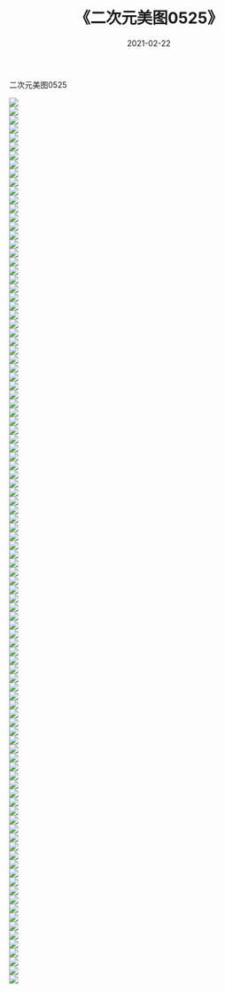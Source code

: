 ﻿---
layout: post
title:  《二次元美图0525》
date:   2021-02-22
img: http://imgx.orgx.ga/二次元/2021/二次元美图0525/000.jpg
categories: [美女, 清纯, 唯美]
---

二次元美图0525

 ![](http://imgx.orgx.ga/二次元/2021/二次元美图0525/001.jpg) <br>![](http://imgx.orgx.ga/二次元/2021/二次元美图0525/002.jpg) <br>![](http://imgx.orgx.ga/二次元/2021/二次元美图0525/003.jpg) <br>![](http://imgx.orgx.ga/二次元/2021/二次元美图0525/004.jpg) <br>![](http://imgx.orgx.ga/二次元/2021/二次元美图0525/005.jpg) <br>![](http://imgx.orgx.ga/二次元/2021/二次元美图0525/006.jpg) <br>![](http://imgx.orgx.ga/二次元/2021/二次元美图0525/007.jpg) <br>![](http://imgx.orgx.ga/二次元/2021/二次元美图0525/008.jpg) <br>![](http://imgx.orgx.ga/二次元/2021/二次元美图0525/009.jpg) <br>![](http://imgx.orgx.ga/二次元/2021/二次元美图0525/010.jpg) <br>![](http://imgx.orgx.ga/二次元/2021/二次元美图0525/011.jpg) <br>![](http://imgx.orgx.ga/二次元/2021/二次元美图0525/012.jpg) <br>![](http://imgx.orgx.ga/二次元/2021/二次元美图0525/013.jpg) <br>![](http://imgx.orgx.ga/二次元/2021/二次元美图0525/014.jpg) <br>![](http://imgx.orgx.ga/二次元/2021/二次元美图0525/015.jpg) <br>![](http://imgx.orgx.ga/二次元/2021/二次元美图0525/016.jpg) <br>![](http://imgx.orgx.ga/二次元/2021/二次元美图0525/017.jpg) <br>![](http://imgx.orgx.ga/二次元/2021/二次元美图0525/018.jpg) <br>![](http://imgx.orgx.ga/二次元/2021/二次元美图0525/019.jpg) <br>![](http://imgx.orgx.ga/二次元/2021/二次元美图0525/020.jpg) <br>![](http://imgx.orgx.ga/二次元/2021/二次元美图0525/021.jpg) <br>![](http://imgx.orgx.ga/二次元/2021/二次元美图0525/022.jpg) <br>![](http://imgx.orgx.ga/二次元/2021/二次元美图0525/023.jpg) <br>![](http://imgx.orgx.ga/二次元/2021/二次元美图0525/024.jpg) <br>![](http://imgx.orgx.ga/二次元/2021/二次元美图0525/025.jpg) <br>![](http://imgx.orgx.ga/二次元/2021/二次元美图0525/026.jpg) <br>![](http://imgx.orgx.ga/二次元/2021/二次元美图0525/027.jpg) <br>![](http://imgx.orgx.ga/二次元/2021/二次元美图0525/028.jpg) <br>![](http://imgx.orgx.ga/二次元/2021/二次元美图0525/029.jpg) <br>![](http://imgx.orgx.ga/二次元/2021/二次元美图0525/030.jpg) <br>![](http://imgx.orgx.ga/二次元/2021/二次元美图0525/031.jpg) <br>![](http://imgx.orgx.ga/二次元/2021/二次元美图0525/032.jpg) <br>![](http://imgx.orgx.ga/二次元/2021/二次元美图0525/033.jpg) <br>![](http://imgx.orgx.ga/二次元/2021/二次元美图0525/034.jpg) <br>![](http://imgx.orgx.ga/二次元/2021/二次元美图0525/035.jpg) <br>![](http://imgx.orgx.ga/二次元/2021/二次元美图0525/036.jpg) <br>![](http://imgx.orgx.ga/二次元/2021/二次元美图0525/037.jpg) <br>![](http://imgx.orgx.ga/二次元/2021/二次元美图0525/038.jpg) <br>![](http://imgx.orgx.ga/二次元/2021/二次元美图0525/039.jpg) <br>![](http://imgx.orgx.ga/二次元/2021/二次元美图0525/040.jpg) <br>![](http://imgx.orgx.ga/二次元/2021/二次元美图0525/041.jpg) <br>![](http://imgx.orgx.ga/二次元/2021/二次元美图0525/042.jpg) <br>![](http://imgx.orgx.ga/二次元/2021/二次元美图0525/043.jpg) <br>![](http://imgx.orgx.ga/二次元/2021/二次元美图0525/044.jpg) <br>![](http://imgx.orgx.ga/二次元/2021/二次元美图0525/045.jpg) <br>![](http://imgx.orgx.ga/二次元/2021/二次元美图0525/046.jpg) <br>![](http://imgx.orgx.ga/二次元/2021/二次元美图0525/047.jpg) <br>![](http://imgx.orgx.ga/二次元/2021/二次元美图0525/048.jpg) <br>![](http://imgx.orgx.ga/二次元/2021/二次元美图0525/049.jpg) <br>![](http://imgx.orgx.ga/二次元/2021/二次元美图0525/050.jpg) <br>![](http://imgx.orgx.ga/二次元/2021/二次元美图0525/051.jpg) <br>![](http://imgx.orgx.ga/二次元/2021/二次元美图0525/052.jpg) <br>![](http://imgx.orgx.ga/二次元/2021/二次元美图0525/053.jpg) <br>![](http://imgx.orgx.ga/二次元/2021/二次元美图0525/054.jpg) <br>![](http://imgx.orgx.ga/二次元/2021/二次元美图0525/055.jpg) <br>![](http://imgx.orgx.ga/二次元/2021/二次元美图0525/056.jpg) <br>![](http://imgx.orgx.ga/二次元/2021/二次元美图0525/057.jpg) <br>![](http://imgx.orgx.ga/二次元/2021/二次元美图0525/058.jpg) <br>![](http://imgx.orgx.ga/二次元/2021/二次元美图0525/059.jpg) <br>![](http://imgx.orgx.ga/二次元/2021/二次元美图0525/060.jpg) <br>![](http://imgx.orgx.ga/二次元/2021/二次元美图0525/061.jpg) <br>![](http://imgx.orgx.ga/二次元/2021/二次元美图0525/062.jpg) <br>![](http://imgx.orgx.ga/二次元/2021/二次元美图0525/063.jpg) <br>![](http://imgx.orgx.ga/二次元/2021/二次元美图0525/064.jpg) <br>![](http://imgx.orgx.ga/二次元/2021/二次元美图0525/065.jpg) <br>![](http://imgx.orgx.ga/二次元/2021/二次元美图0525/066.jpg) <br>![](http://imgx.orgx.ga/二次元/2021/二次元美图0525/067.jpg) <br>![](http://imgx.orgx.ga/二次元/2021/二次元美图0525/068.jpg) <br>![](http://imgx.orgx.ga/二次元/2021/二次元美图0525/069.jpg) <br>![](http://imgx.orgx.ga/二次元/2021/二次元美图0525/070.jpg) <br>![](http://imgx.orgx.ga/二次元/2021/二次元美图0525/071.jpg) <br>![](http://imgx.orgx.ga/二次元/2021/二次元美图0525/072.jpg) <br>![](http://imgx.orgx.ga/二次元/2021/二次元美图0525/073.jpg) <br>![](http://imgx.orgx.ga/二次元/2021/二次元美图0525/074.jpg) <br>![](http://imgx.orgx.ga/二次元/2021/二次元美图0525/075.jpg) <br>![](http://imgx.orgx.ga/二次元/2021/二次元美图0525/076.jpg) <br>![](http://imgx.orgx.ga/二次元/2021/二次元美图0525/077.jpg) <br>![](http://imgx.orgx.ga/二次元/2021/二次元美图0525/078.jpg) <br>![](http://imgx.orgx.ga/二次元/2021/二次元美图0525/079.jpg) <br>![](http://imgx.orgx.ga/二次元/2021/二次元美图0525/080.jpg) <br>![](http://imgx.orgx.ga/二次元/2021/二次元美图0525/081.jpg) <br>![](http://imgx.orgx.ga/二次元/2021/二次元美图0525/082.jpg) <br>![](http://imgx.orgx.ga/二次元/2021/二次元美图0525/083.jpg) <br>![](http://imgx.orgx.ga/二次元/2021/二次元美图0525/084.jpg) <br>![](http://imgx.orgx.ga/二次元/2021/二次元美图0525/085.jpg) <br>![](http://imgx.orgx.ga/二次元/2021/二次元美图0525/086.jpg) <br>![](http://imgx.orgx.ga/二次元/2021/二次元美图0525/087.jpg) <br>![](http://imgx.orgx.ga/二次元/2021/二次元美图0525/088.jpg) <br>![](http://imgx.orgx.ga/二次元/2021/二次元美图0525/089.jpg) <br>![](http://imgx.orgx.ga/二次元/2021/二次元美图0525/090.jpg) <br>![](http://imgx.orgx.ga/二次元/2021/二次元美图0525/091.jpg) <br>![](http://imgx.orgx.ga/二次元/2021/二次元美图0525/092.jpg) <br>![](http://imgx.orgx.ga/二次元/2021/二次元美图0525/093.jpg) <br>![](http://imgx.orgx.ga/二次元/2021/二次元美图0525/094.jpg) <br>![](http://imgx.orgx.ga/二次元/2021/二次元美图0525/095.jpg) <br>![](http://imgx.orgx.ga/二次元/2021/二次元美图0525/096.jpg) <br>![](http://imgx.orgx.ga/二次元/2021/二次元美图0525/097.jpg) <br>![](http://imgx.orgx.ga/二次元/2021/二次元美图0525/098.jpg) <br>![](http://imgx.orgx.ga/二次元/2021/二次元美图0525/099.jpg) <br>![](http://imgx.orgx.ga/二次元/2021/二次元美图0525/100.jpg) <br>